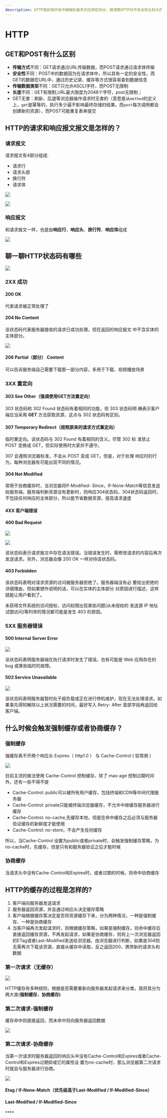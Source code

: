 ```yaml
---
description: HTTP是前端开发中接触到最多的应用层协议，搞清楚HTTP对开发会有比较大的帮助
---
```


# HTTP

## GET和POST有什么区别

* **传输方式**不同：GET请求通过URL传输数据，而POST请求通过请求体传输
* **安全性**不同：POST中的数据因为在请求体中，所以具有一定的安全性，而GET的数据在URL中，通过历史记录、缓存等方式很容易查到数据信息
* **传输数据类型**不同：GET只允许ASCLI字符，而POST无限制
* **长度**不同：GET有限制,URL最大限度为2048个字符，post无限制；
* GET无害：刷新、后退等浏览器操作请求时无害的（意思是从`method`的定义上，`get`是幂等的，执行多少遍不影响最终存储的结果。而`post`每次调用都会创建新的资源），而POST可能重复表单提交

## HTTP的请求和响应报文报文是怎样的？

### 请求报文

请求报文有4部分组成:

* 请求行
* 请求头部
* 换行符
* 请求体

![](../../.gitbook/assets/image%20%2852%29.png)

![](../../.gitbook/assets/image%20%2851%29.png)

### 响应报文

和请求报文一样，也是由**响应行**、**响应头**、**换行符**、**响应体**组成

![](../../.gitbook/assets/image%20%2856%29.png)

## 聊一聊HTTP状态码有哪些

![](../../.gitbook/assets/image%20%2858%29.png)

### 2XX 成功

#### 200 OK

代表请求被正常处理了

#### 204 No Content

该状态码代表服务器接收的请求已成功处理，但在返回的响应报文 中不含实体的主体部分。

![](../../.gitbook/assets/image%20%2850%29.png)

#### 206 Partial（部分） Content

可以告诉服务端自己需要下载那一部分内容，多用于下载、视频播放场景

### 3XX 重定向

#### 303 See Other（强调使用GET方法重定向）

303 状态码和 302 Found 状态码有着相同的功能，但 303 状态码明 确表示客户端应当采用 **GET** 方法获取资源，这点与 302 状态码有区别。

#### 307 Temporary Redirect（按照原来的请求方式重定向）

临时重定向。该状态码与 302 Found 有着相同的含义。尽管 302 标 准禁止 POST 变换成 GET，但实际使用时大家并不遵守。

307 会遵照浏览器标准，不会从 POST 变成 GET。但是，对于处理 响应时的行为，每种浏览器有可能出现不同的情况。

#### 304 Not Modified

常用于协商缓存时，当浏览器将If-Modified- Since，If-None-Match等信息发送给服务端，服务端判断资源没有更新时，则响应304状态码，304状态码返回时，不包括任何响应的主体部分，所以能节省数据资源，提高请求速度

#### 4XX 客户端错误

#### 400 Bad Request

![](../../.gitbook/assets/image%20%2855%29.png)

![](../../.gitbook/assets/image%20%2853%29.png)

该状态码表示请求报文中存在语法错误。当错误发生时，需修改请求的内容后再次发送请求。另外，浏览器会像 200 OK 一样对待该状态码。

#### 403 Forbidden

该状态码表明对请求资源的访问被服务器拒绝了。服务器端没有必 要给出拒绝的详细理由，但如果想作说明的话，可以在实体的主体部分 对原因进行描述，这样就能让用户看到了。

未获得文件系统的访问授权，访问权限出现某些问题\(从未授权的 发送源 IP 地址试图访问\)等列举的情况都可能是发生 403 的原因。

### 5XX 服务器错误

#### 500 Internal Server Error

![](../../.gitbook/assets/image%20%2854%29.png)

该状态码表明服务器端在执行请求时发生了错误。也有可能是 Web 应用存在的 bug 或某些临时的故障。

#### 503 Service Unavailable

![](../../.gitbook/assets/image%20%2857%29.png)

该状态码表明服务器暂时处于超负载或正在进行停机维护，现在无法处理请求。如果事先得知解除以上状况需要的时间，最好写入 Retry- After 首部字段再返回给客户端。

## 什么时候会触发强制缓存或者协商缓存？

### 强制缓存

强缓存离不开两个响应头 Expires（ http1.0 ） 与 Cache-Control \( 较常用 \)

![](../../.gitbook/assets/image%20%2848%29.png)

目前主流的做法使用 Cache-Control 控制缓存，除了 max-age 控制过期时间外，还有一些不得不提

* Cache-Control: public可以被所有用户缓存，包括终端和CDN等中间代理服务器
* Cache-Control: private只能被终端浏览器缓存，不允许中继缓存服务器进行缓存
* Cache-Control: no-cache,先缓存本地，但是在命中缓存之后必须与服务器验证缓存的新鲜度才能使用
* Cache-Control: no-store，不会产生任何缓存 

所以，当Cache-Control 设置为public或者private时，会触发强制缓存策略，为no-cache时，先缓存，但是只有和服务器验证之后才能时候

### 协商缓存

当请求头中没有Cache-Control和Expires时，或者过期的时候，则命中协商缓存

## HTTP的缓存的过程是怎样的?

1. 客户端向服务器发送请求
2. 服务器返回资源，并且通过响应头决定缓存策略
3. 客户端根据缓存策决定是否将资源缓存下来，分为两种情况，一种是强制缓存、一种是协商缓存
4. 当客户端再次发起请求时，则根据缓存策略，如果是强制缓存，则命中缓存后直接返回缓存资源，不再发起请求，如果是协商缓存，则将上一次浏览器返回的ETag或者Last-Modified发送给浏览器，由浏览器进行判断，如果是304则无需再次下载该资源，直接从缓存中读取，反之返回200，携带新的请求头和数据

### 第一次请求（无缓存）

![](../../.gitbook/assets/image%20%2847%29.png)

HTTP缓存有多种规则，根据是否需要重新向服务器发起请求来分类，我将其分为两大类\(**强制缓存**，**协商缓存\)**

### **第二次请求-强制缓存**

缓存命中则直接返回，而未命中则向服务器返回数据

![](../../.gitbook/assets/image%20%2846%29.png)

### 第二次请求-协商缓存

当第一次请求时服务器返回的响应头中没有Cache-Control和Expires或者Cache-Control和Expires过期抑或它的属性设 置为no-cache时，那么浏览器第二次请求时就会与服务器进行协商。

![](../../.gitbook/assets/image%20%2849%29.png)

#### **Etag / If-None-Match**（优先级高于Last-Modified / If-Modified-Since）

#### **Last-Modified / If-Modified-Since**

\*\*\*\*


